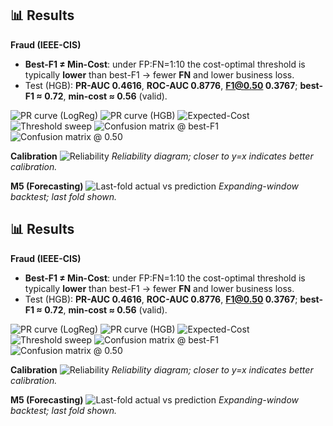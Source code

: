 ## 📊 Results

**Fraud (IEEE-CIS)**
- **Best-F1 ≠ Min-Cost**: under FP:FN=1:10 the cost-optimal threshold is typically **lower** than best-F1 → fewer **FN** and lower business loss.
- Test (HGB): **PR-AUC 0.4616**, **ROC-AUC 0.8776**, **F1@0.50 0.3767**; **best-F1 ≈ 0.72**, **min-cost ≈ 0.56** (valid).

![PR curve (LogReg)](reports/figs/fraud_pr_curve.png)
![PR curve (HGB)](reports/figs/hgb_pr_curve.png)
![Expected-Cost](reports/figs/fraud_expected_cost.png)
![Threshold sweep](reports/figs/fraud_threshold_sweep.png)
![Confusion matrix @ best-F1](reports/figs/hgb_cm_bestF1.png)
![Confusion matrix @ 0.50](reports/figs/hgb_cm_default.png)

**Calibration**
![Reliability](reports/figs/reliability.png)
*Reliability diagram; closer to y=x indicates better calibration.*

**M5 (Forecasting)**
![Last-fold actual vs prediction](reports/figs/m5_pred_plot.png)
*Expanding-window backtest; last fold shown.*

## 📊 Results

**Fraud (IEEE-CIS)**
- **Best-F1 ≠ Min-Cost**: under FP:FN=1:10 the cost-optimal threshold is typically **lower** than best-F1 → fewer **FN** and lower business loss.
- Test (HGB): **PR-AUC 0.4616**, **ROC-AUC 0.8776**, **F1@0.50 0.3767**; **best-F1 ≈ 0.72**, **min-cost ≈ 0.56** (valid).

![PR curve (LogReg)](reports/figs/fraud_pr_curve.png)
![PR curve (HGB)](reports/figs/hgb_pr_curve.png)
![Expected-Cost](reports/figs/fraud_expected_cost.png)
![Threshold sweep](reports/figs/fraud_threshold_sweep.png)
![Confusion matrix @ best-F1](reports/figs/hgb_cm_bestF1.png)
![Confusion matrix @ 0.50](reports/figs/hgb_cm_default.png)

**Calibration**
![Reliability](reports/figs/reliability.png)
*Reliability diagram; closer to y=x indicates better calibration.*

**M5 (Forecasting)**
![Last-fold actual vs prediction](reports/figs/m5_pred_plot.png)
*Expanding-window backtest; last fold shown.*
